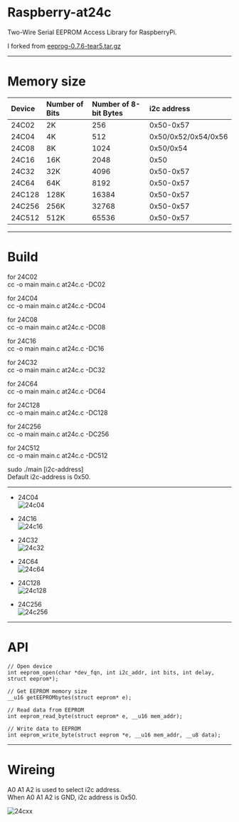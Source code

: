 # Raspberry-at24c

Two-Wire Serial EEPROM Access Library for RaspberryPi.   

I forked from [eeprog-0.7.6-tear5.tar.gz](https://www.richud.com/wiki/Rasberry_Pi_I2C_EEPROM_Program)   

---

# Memory size

|Device|Number of Bits|Number of 8-bit Bytes|i2c address|
|:---|:---|:---|:---|
|24C02|2K|256|0x50-0x57|
|24C04|4K|512|0x50/0x52/0x54/0x56|
|24C08|8K|1024|0x50/0x54|
|24C16|16K|2048|0x50|
|24C32|32K|4096|0x50-0x57|
|24C64|64K|8192|0x50-0x57|
|24C128|128K|16384|0x50-0x57|
|24C256|256K|32768|0x50-0x57|
|24C512|512K|65536|0x50-0x57|

---

# Build
for 24C02   
cc -o main main.c at24c.c -DC02

for 24C04   
cc -o main main.c at24c.c -DC04

for 24C08   
cc -o main main.c at24c.c -DC08

for 24C16   
cc -o main main.c at24c.c -DC16

for 24C32   
cc -o main main.c at24c.c -DC32

for 24C64   
cc -o main main.c at24c.c -DC64

for 24C128   
cc -o main main.c at24c.c -DC128

for 24C256   
cc -o main main.c at24c.c -DC256

for 24C512   
cc -o main main.c at24c.c -DC512

sudo ./main [i2c-address]   
Default i2c-address is 0x50.   

---

- 24C04   
![24c04](https://user-images.githubusercontent.com/6020549/79177539-08dd1480-7e3e-11ea-82d1-0c2baf508fe8.jpg)

- 24C16   
![24c16](https://user-images.githubusercontent.com/6020549/79177549-0c709b80-7e3e-11ea-9342-39a12b610e21.jpg)

- 24C32   
![24c32](https://user-images.githubusercontent.com/6020549/79177555-0f6b8c00-7e3e-11ea-9dc1-ea0ee03f80f1.jpg)

- 24C64   
![24c64](https://user-images.githubusercontent.com/6020549/79177559-12ff1300-7e3e-11ea-811e-10c509326e99.jpg)

- 24C128   
![24c128](https://user-images.githubusercontent.com/6020549/79177565-15fa0380-7e3e-11ea-966e-85721f64bd66.jpg)

- 24C256   
![24c256](https://user-images.githubusercontent.com/6020549/79177569-198d8a80-7e3e-11ea-81fd-baaff732252f.jpg)

---

# API

```
// Open device
int eeprom_open(char *dev_fqn, int i2c_addr, int bits, int delay, struct eeprom*);

// Get EEPROM memory size
__u16 getEEPROMbytes(struct eeprom* e);

// Read data from EEPROM
int eeprom_read_byte(struct eeprom* e, __u16 mem_addr);

// Write data to EEPROM
int eeprom_write_byte(struct eeprom *e, __u16 mem_addr, __u8 data);
```

---

# Wireing
A0 A1 A2 is used to select i2c address.   
When A0 A1 A2 is GND, i2c address is 0x50.   

![24cxx](https://user-images.githubusercontent.com/6020549/59955416-fd8eb600-94c4-11e9-87f8-246db2913a04.jpg)

